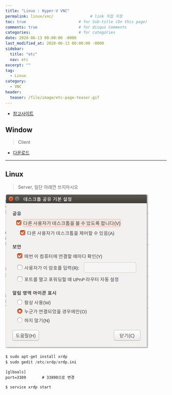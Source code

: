 ```yaml
---
title: "Linux : Hyper-V VNC"
permalink: linux/vnc/                # link 직접 지정
toc: true                       # for Sub-title (On this page)
comments: true                  # for disqus Comments
categories:                     # for categories
date: 2020-06-13 00:00:00 -0000
last_modified_at: 2020-06-13 00:00:00 -0000
sidebar:
  title: "etc"
  nav: etc
excerpt: ""
tag:
  - Linux
category:
  - VNC
header:
  teaser: /file/image/etc-page-teaser.gif
---
```


* [참고사이트](https://delirussum.tistory.com/96)

## Window

> Client

* [다운로드](https://www.uvnc.com/)

---

## Linux

> Server, 일단 아래껀 쓰지마시오

![](/file/image/linux-vnc.png)

```s
$ sudo apt-get install xrdp
$ sudo gedit /etc/xrdp/xrdp.ini
```

```
[glboals]
port=3389       # 33890으로 변경
```

```s
$ service xrdp start
```